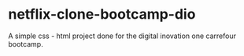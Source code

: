 # netflix-clone-bootcamp-dio
A simple css - html project done for the digital inovation one carrefour bootcamp.
